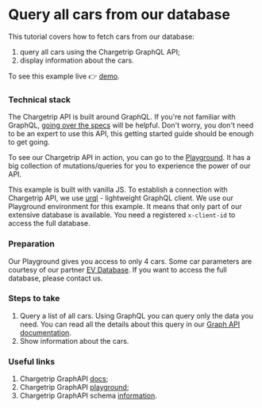 # Query all cars from our database

This tutorial covers how to fetch cars from our database:

1.  query all cars using the Chargetrip GraphQL API;
2.  display information about the cars.

To see this example live 👉 [demo](https://chargetrip.github.io/examples/car/).

### Technical stack

The Chargetrip API is built around GraphQL. If you're not familiar with GraphQL, [going over the specs](https://graphql.org/learn/) will be helpful. Don't worry, you don't need to be an expert to use this API, this getting started guide should be enough to get going.

To see our Chargetrip API in action, you can go to the [Playground](https://playground.chargetrip.com/). It has a big collection of mutations/queries for you to experience the power of our API.

This example is built with vanilla JS. To establish a connection with Chargetrip API, we use [urql](https://formidable.com/open-source/urql/) - lightweight GraphQL client. We use our Playground environment for this example. It means that only part of our extensive database is available. You need a registered `x-client-id` to access the full database.

### Preparation

Our Playground gives you access to only 4 cars. Some car parameters are courtesy of our partner [EV Database](https://ev-database.org/). If you want to access the full database, please contact us.

### Steps to take

1. Query a list of all cars. Using GraphQL you can query only the data you need. You can read all the details about this query in our [Graph API documentation](https://developers.chargetrip.com/API-Reference/Cars/query-car).
2. Show information about the cars.

### Useful links

1. Chargetrip GraphAPI [docs](https://developers.chargetrip.com/);
2. Chargetrip GraphAPI [playground](https://playground.chargetrip.com/);
3. Chargetrip GraphAPI schema [information](https://voyager.chargetrip.com/).
